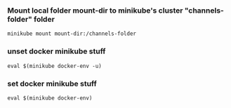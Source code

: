 ### Mount local folder mount-dir to minikube's cluster "channels-folder" folder
```
minikube mount mount-dir:/channels-folder
```

### unset docker minikube stuff
```
eval $(minikube docker-env -u)
```

### set docker minikube stuff
```
eval $(minikube docker-env)
```
